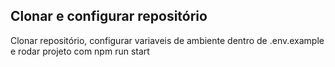 ## Clonar e configurar repositório
Clonar repositório, configurar variaveis de ambiente dentro de .env.example e rodar projeto com npm run start